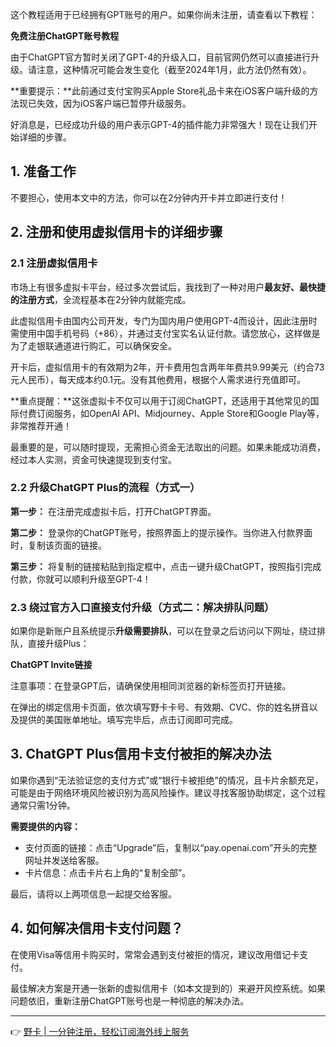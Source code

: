 这个教程适用于已经拥有GPT账号的用户。如果你尚未注册，请查看以下教程：

**免费注册ChatGPT账号教程**

由于ChatGPT官方暂时关闭了GPT-4的升级入口，目前官网仍然可以直接进行升级。请注意，这种情况可能会发生变化（截至2024年1月，此方法仍然有效）。

**重要提示：**此前通过支付宝购买Apple Store礼品卡来在iOS客户端升级的方法现已失效，因为iOS客户端已暂停升级服务。

好消息是，已经成功升级的用户表示GPT-4的插件能力非常强大！现在让我们开始详细的步骤。

## 1. 准备工作

不要担心，使用本文中的方法，你可以在2分钟内开卡并立即进行支付！

## 2. 注册和使用虚拟信用卡的详细步骤

### 2.1 注册虚拟信用卡

市场上有很多虚拟卡平台，经过多次尝试后，我找到了一种对用户**最友好、最快捷的注册方式**，全流程基本在2分钟内就能完成。

此虚拟信用卡由国内公司开发，专门为国内用户使用GPT-4而设计，因此注册时需使用中国手机号码（+86），并通过支付宝实名认证付款。请您放心，这样做是为了走银联通道进行购汇，可以确保安全。

开卡后，虚拟信用卡的有效期为2年，开卡费用包含两年年费共9.99美元（约合73元人民币），每天成本约0.1元。没有其他费用，根据个人需求进行充值即可。

**重点提醒：**这张虚拟卡不仅可以用于订阅ChatGPT，还适用于其他常见的国际付费订阅服务，如OpenAI API、Midjourney、Apple Store和Google Play等，非常推荐开通！

最重要的是，可以随时提现，无需担心资金无法取出的问题。如果未能成功消费，经过本人实测，资金可快速提现到支付宝。

### 2.2 升级ChatGPT Plus的流程（方式一）

**第一步：** 在注册完成虚拟卡后，打开ChatGPT界面。

**第二步：** 登录你的ChatGPT账号，按照界面上的提示操作。当你进入付款界面时，复制该页面的链接。

**第三步：** 将复制的链接粘贴到指定框中，点击一键升级ChatGPT，按照指引完成付款，你就可以顺利升级至GPT-4！

### 2.3 绕过官方入口直接支付升级（方式二：解决排队问题）

如果你是新账户且系统提示**升级需要排队**，可以在登录之后访问以下网址，绕过排队，直接升级Plus：

**ChatGPT Invite链接**

注意事项：在登录GPT后，请确保使用相同浏览器的新标签页打开链接。

在弹出的绑定信用卡页面，依次填写野卡卡号、有效期、CVC、你的姓名拼音以及提供的美国账单地址。填写完毕后，点击订阅即可完成。

## 3. ChatGPT Plus信用卡支付被拒的解决办法

如果你遇到“无法验证您的支付方式”或“银行卡被拒绝”的情况，且卡片余额充足，可能是由于网络环境风险被识别为高风险操作。建议寻找客服协助绑定，这个过程通常只需1分钟。

**需要提供的内容：**

- 支付页面的链接：点击“Upgrade”后，复制以“pay.openai.com”开头的完整网址并发送给客服。
- 卡片信息：点击卡片右上角的“复制全部”。

最后，请将以上两项信息一起提交给客服。

## 4. 如何解决信用卡支付问题？

在使用Visa等信用卡购买时，常常会遇到支付被拒的情况，建议改用借记卡支付。

最佳解决方案是开通一张新的虚拟信用卡（如本文提到的）来避开风控系统。如果问题依旧，重新注册ChatGPT账号也是一种彻底的解决办法。

---

👉 [野卡 | 一分钟注册，轻松订阅海外线上服务](https://bit.ly/bewildcard)